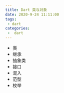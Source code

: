 ```yaml
---
title: Dart 类与对象
date: 2020-9-24 11:11:00
tags:
 - dart
categories:
 -  dart
---
```


+ 类
+ 继承
+ 抽象类
+ 接口
+ 混入
+ 范型
+ 枚举